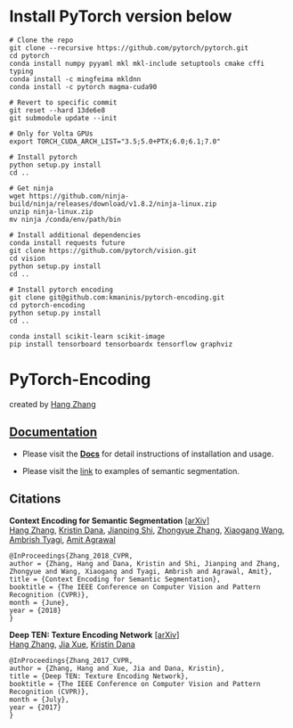 # Install PyTorch version below
```
# Clone the repo
git clone --recursive https://github.com/pytorch/pytorch.git
cd pytorch
conda install numpy pyyaml mkl mkl-include setuptools cmake cffi typing
conda install -c mingfeima mkldnn
conda install -c pytorch magma-cuda90

# Revert to specific commit
git reset --hard 13de6e8
git submodule update --init

# Only for Volta GPUs
export TORCH_CUDA_ARCH_LIST="3.5;5.0+PTX;6.0;6.1;7.0"

# Install pytorch
python setup.py install
cd ..

# Get ninja
wget https://github.com/ninja-build/ninja/releases/download/v1.8.2/ninja-linux.zip
unzip ninja-linux.zip
mv ninja /conda/env/path/bin

# Install additional dependencies
conda install requests future
git clone https://github.com/pytorch/vision.git
cd vision
python setup.py install
cd ..

# Install pytorch encoding
git clone git@github.com:kmaninis/pytorch-encoding.git
cd pytorch-encoding
python setup.py install
cd ..

conda install scikit-learn scikit-image
pip install tensorboard tensorboardx tensorflow graphviz
```


# PyTorch-Encoding

created by [Hang Zhang](http://hangzh.com/)

## [Documentation](http://hangzh.com/PyTorch-Encoding/)

- Please visit the [**Docs**](http://hangzh.com/PyTorch-Encoding/) for detail instructions of installation and usage. 

- Please visit the [link](http://hangzh.com/PyTorch-Encoding/experiments/segmentation.html) to examples of semantic segmentation.

## Citations

**Context Encoding for Semantic Segmentation** [[arXiv]](https://arxiv.org/pdf/1803.08904.pdf)  
 [Hang Zhang](http://hangzh.com/), [Kristin Dana](http://eceweb1.rutgers.edu/vision/dana.html), [Jianping Shi](http://shijianping.me/), [Zhongyue Zhang](http://zhongyuezhang.com/), [Xiaogang Wang](http://www.ee.cuhk.edu.hk/~xgwang/), [Ambrish Tyagi](https://scholar.google.com/citations?user=GaSWCoUAAAAJ&hl=en), [Amit Agrawal](http://www.amitkagrawal.com/)
```
@InProceedings{Zhang_2018_CVPR,
author = {Zhang, Hang and Dana, Kristin and Shi, Jianping and Zhang, Zhongyue and Wang, Xiaogang and Tyagi, Ambrish and Agrawal, Amit},
title = {Context Encoding for Semantic Segmentation},
booktitle = {The IEEE Conference on Computer Vision and Pattern Recognition (CVPR)},
month = {June},
year = {2018}
}
```

**Deep TEN: Texture Encoding Network** [[arXiv]](https://arxiv.org/pdf/1612.02844.pdf)  
  [Hang Zhang](http://hangzh.com/), [Jia Xue](http://jiaxueweb.com/), [Kristin Dana](http://eceweb1.rutgers.edu/vision/dana.html)
```
@InProceedings{Zhang_2017_CVPR,
author = {Zhang, Hang and Xue, Jia and Dana, Kristin},
title = {Deep TEN: Texture Encoding Network},
booktitle = {The IEEE Conference on Computer Vision and Pattern Recognition (CVPR)},
month = {July},
year = {2017}
}
```
